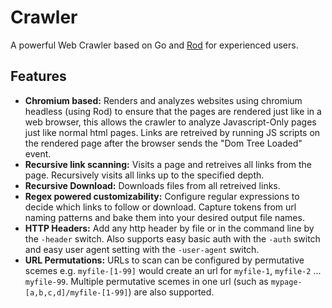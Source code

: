 # Crawler

A powerful Web Crawler based on Go and [Rod](https://github.com/go-rod/rod) for experienced users.

## Features

- **Chromium based:** Renders and analyzes websites using chromium headless (using Rod) to ensure that the pages are rendered just like in a web browser, this allows the crawler to analyze Javascript-Only pages just like normal html pages. Links are retreived by running JS scripts on the rendered page after the browser sends the "Dom Tree Loaded" event.
- **Recursive link scanning:** Visits a page and retreives all links from the page. Recursively visits all links up to the specified depth.
- **Recursive Download:** Downloads files from all retreived links.
- **Regex powered customizability:** Configure regular expressions to decide which links to follow or download. Capture tokens from url naming patterns and bake them into your desired output file names.
- **HTTP Headers:** Add any http header by file or in the command line by the `-header` switch. Also supports easy basic auth with the `-auth` switch and easy user agent setting with the `-user-agent` switch.
- **URL Permutations:** URLs to scan can be configured by permutative scemes e.g. `myfile-[1-99]` would create an url for `myfile-1`, `myfile-2` ... `myfile-99`. Multiple permutative scemes in one url (such as `mypage-[a,b,c,d]/myfile-[1-99]`) are also supported.

